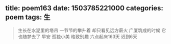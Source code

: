 title: poem163
date: 1503785221000
categories: poem
tags: 生
---
> 生长在水泥里的塔吊
一节节的攀升着
却只看见远方薪火
广厦筑成的时候
它也随梦去了
早安
孤独小美
格致别趣
六点起床163天 迟到6天